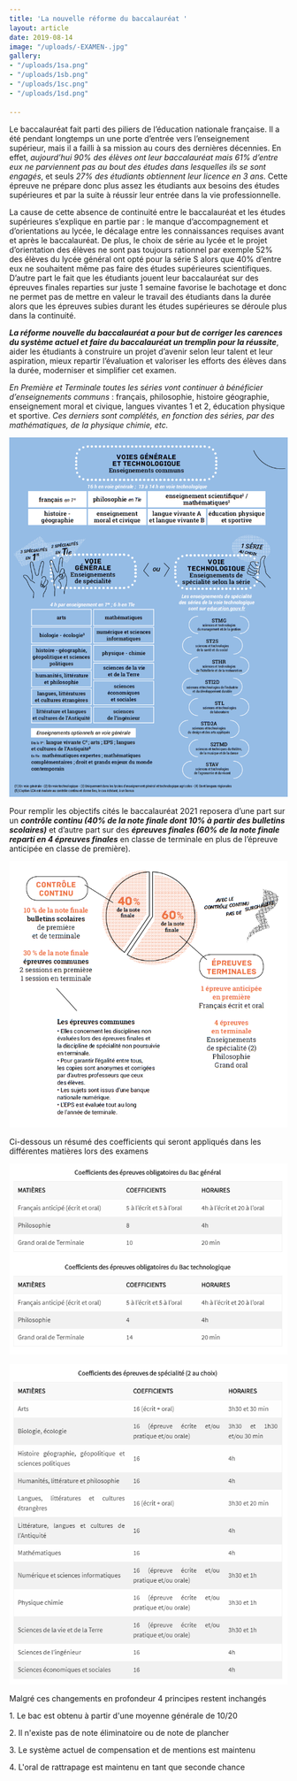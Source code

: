 ```yaml
---
title: 'La nouvelle réforme du baccalauréat '
layout: article
date: 2019-08-14
image: "/uploads/-EXAMEN-.jpg"
gallery:
- "/uploads/1sa.png"
- "/uploads/1sb.png"
- "/uploads/1sc.png"
- "/uploads/1sd.png"

---
```

Le baccalauréat fait parti des piliers de l’éducation nationale française. Il a été pendant longtemps un une porte d’entrée vers l’enseignement supérieur, mais il a failli à sa mission au cours des dernières décennies. En effet, _aujourd’hui 90% des élèves ont leur baccalauréat mais 61% d’entre eux ne parviennent pas au bout des études dans lesquelles ils se sont engagés_, et seuls _27% des étudiants obtiennent leur licence en 3 ans_. Cette épreuve ne prépare donc plus assez les étudiants aux besoins des études supérieures et par la suite à réussir leur entrée dans la vie professionnelle.

La cause de cette absence de continuité entre le baccalauréat et les études supérieures s’explique en partie par : le manque d’accompagnement et d’orientations au lycée, le décalage entre les connaissances requises avant et après le baccalauréat. De plus, le choix de série au lycée et le projet d’orientation des élèves ne sont pas toujours rationnel par exemple 52% des élèves du lycée général ont opté pour la série S alors que 40% d’entre eux ne souhaitent même pas faire des études supérieures scientifiques. D’autre part le fait que les étudiants jouent leur baccalauréat sur des épreuves finales reparties sur juste 1 semaine favorise le bachotage et donc ne permet pas de mettre en valeur le travail des étudiants dans la durée alors que les épreuves subies durant les études supérieures se déroule plus dans la continuité.

**_La réforme nouvelle du baccalauréat a pour but de corriger les carences du système actuel et faire du baccalauréat un tremplin pour la réussite_**, aider les étudiants à construire un projet d’avenir selon leur talent et leur aspiration, mieux repartir l’évaluation et valoriser les efforts des élèves dans la durée, moderniser et simplifier cet examen.

_En Première et Terminale toutes les séries vont continuer à bénéficier d’enseignements communs_ : français, philosophie, histoire géographie, enseignement moral et civique, langues vivantes 1 et 2, éducation physique et sportive.
_Ces derniers sont complétés, en fonction des séries, par des mathématiques, de la physique chimie, etc._

![](/uploads/1sa.png)

Pour remplir les objectifs cités le baccalauréat 2021 reposera d’une part sur un **_contrôle continu (40% de la note finale dont 10% à partir des bulletins scolaires)_** et d’autre part sur des **_épreuves finales (60% de la note finale reparti en 4 épreuves finales_** en classe de terminale en plus de l’épreuve anticipée en classe de première).

![](/uploads/1sb.png)

Ci-dessous un résumé des coefficients qui seront appliqués dans les différentes matières lors des examens

![](/uploads/1sc.png)

![](/uploads/1sd.png)

Malgré ces changements en profondeur 4 principes restent inchangés 

1\. Le bac est obtenu à partir d'une moyenne générale de 10/20

2\. Il n'existe pas de note éliminatoire ou de note de plancher

3\. Le système actuel de compensation et de mentions est maintenu

4\. L'oral de rattrapage est maintenu en tant que seconde chance
